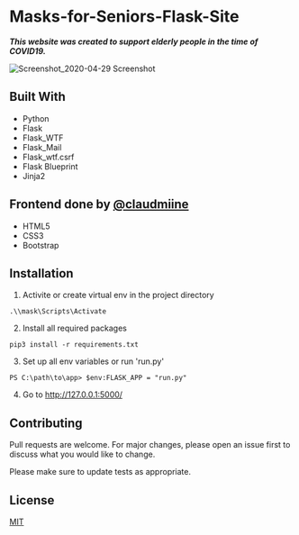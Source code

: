 <h1> Masks-for-Seniors-Flask-Site </h1>

 ***This website was created to support elderly people in the time of COVID19.***

![Screenshot_2020-04-29 Screenshot](https://user-images.githubusercontent.com/60942490/80635364-b31a8600-8a53-11ea-90c1-198cce119484.png)

## Built With
* Python
* Flask
* Flask_WTF
* Flask_Mail
* Flask_wtf.csrf
* Flask Blueprint
* Jinja2
## Frontend done by [@claudmiine](https://github.com/claudmiine)
* HTML5
* CSS3
* Bootstrap

## Installation

1. Activite or create virtual env in the project directory
```
.\\mask\Scripts\Activate
```
2. Install all required packages

```
pip3 install -r requirements.txt
```


3. Set up all env variables  or run 'run.py'

```
PS C:\path\to\app> $env:FLASK_APP = "run.py"

```
4. Go to http://127.0.0.1:5000/



## Contributing
Pull requests are welcome. For major changes, please open an issue first to discuss what you would like to change.

Please make sure to update tests as appropriate.

## License
[MIT](https://choosealicense.com/licenses/mit/)
